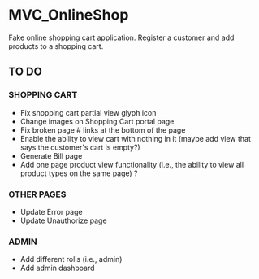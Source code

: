 # MVC_OnlineShop
Fake online shopping cart application. 
Register a customer and add products to a shopping cart.

## TO DO

### SHOPPING CART
- Fix shopping cart partial view glyph icon 
- Change images on Shopping Cart portal page
- Fix broken page # links at the bottom of the page
- Enable the ability to view cart with nothing in it (maybe add view that says the customer's cart is empty?)
- Generate Bill page 
- Add one page product view functionality (i.e., the ability to view all product types on the same page) ?

### OTHER PAGES
- Update Error page
- Update Unauthorize page

### ADMIN
- Add different rolls (i.e., admin)
- Add admin dashboard


